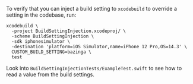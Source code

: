 To verify that you can inject a build setting to `xcodebuild` to override a setting in the codebase, run:

```
xcodebuild \
  -project BuildSettingInjection.xcodeproj/ \
  -scheme BuildSettingInjection \
  -sdk iphonesimulator \
  -destination 'platform=iOS Simulator,name=iPhone 12 Pro,OS=14.3' \
  CUSTOM_BUILD_SETTING=bazinga \
  test
```

Look into `BuildSettingInjectionTests/ExampleTest.swift` to see how to read a value from the build settings.

